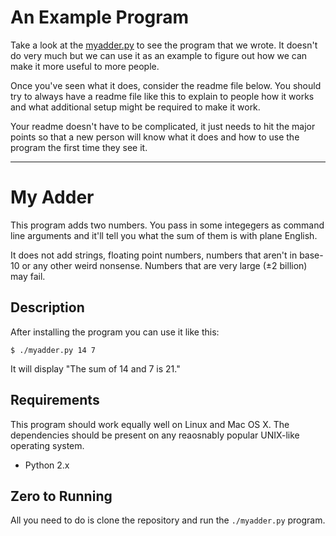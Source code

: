 # An Example Program
Take a look at the [myadder.py](myadder.py) to see the program that we wrote. It
doesn't do very much but we can use it as an example to figure out how we can
make it more useful to more people.

Once you've seen what it does, consider the readme file below. You should try
to always have a readme file like this to explain to people how it works and
what additional setup might be required to make it work.

Your readme doesn't have to be complicated, it just needs to hit the major
points so that a new person will know what it does and how to use the program
the first time they see it.

---

# My Adder
This program adds two numbers. You pass in some integegers as command line
arguments and it'll tell you what the sum of them is with plane English.

It does not add strings, floating point numbers, numbers that aren't in base-10
or any other weird nonsense. Numbers that are very large (±2 billion) may fail.

## Description
After installing the program you can use it like this:

    $ ./myadder.py 14 7

It will display "The sum of 14 and 7 is 21."

## Requirements
This program should work equally well on Linux and Mac OS X. The dependencies
should be present on any reaosnably popular UNIX-like operating system.

  * Python 2.x

## Zero to Running
All you need to do is clone the repository and run the `./myadder.py` program.
